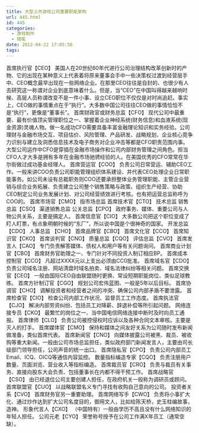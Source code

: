 ```yaml
---
title: 大型上市游戏公司重要职能架构
url: 445.html
id: 445
categories:
  - 游戏制作
  - 随笔
date: 2012-04-22 17:05:50
tags:
---
```


首席执行官【CEO】 美国人在20世纪60年代进行公司治理结构改革创新时的产物、它的出现在某种意义上代表着将原来董事会手中一些决策权过渡到经营层手中、CEO概念最早出现在一些网络企业。在那里CEO往往是自封的、也很少有人去研究这一称谓对企业到底意味着什么。但是，当“CEO”在中国叫得越来越响时候、高层人员称谓改变不是一件小事、设立CEO职位不仅仅是对时尚追赶。事实上，CEO做的事情重点在于“执行”。大多数中国公司往往CEO做的事情恰恰不是“执行”，更像是“董事长”。 首席财政官或财务总监【CFO】 现代公司中最重要、最有价值顶尖管理职位之一、掌握着企业神经系统(财务信息)和血液系统(现金资源)灵魂人物。做一名成功CFO需要具备丰富金融理论知识和实务经验。公司理财与金融市场交互、项目估价、风险管理、产品研发、战略规划、企业核心竞争力识别与建立及洞悉信息技术及电子商务对企业冲击等都是CFO职责范围内事。大型公司运作中CFO是穿插在金融市场操作和公司内部财务管理之间角色。担当CFO人才大多是拥有多年在金融市场驰骋经验的人。在美国优秀的CFO常常在华尔街做过成功基金经理人。 首席营运官【COO】 负责公司日常营运、辅助CEO工作。一般来讲COO负责公司职能管理组织体系建设、并代表CEO处理企业日常职能事务。如公司未设有总裁职务则COO还要承担整体业务管理职能、主管企业营销与综合业务拓展、负责建立公司整个销售策略与政策、组织生产经营、协助CEO制定公司业务发展计划、对公司经营绩效进行考核。也有把运营总监称呼为COO的。 首席市场官【CMO】 指市场总监 首席技术官【CTO】 技术总监 销售总监【CSO】 渠道销售总监 公关总监【CPO】 政府事务、媒体、重要公司与人物公共关系，主要是搞定人。 首席信息官【CIO】 大多数公司把这个职位变成了盯人盯票，有点象明朝时候的“东厂”，所以说中国是个很神奇的国家。 开发总监【CDO】 人事总监 【CHO】 首席品牌官【CBO】 首席文化官【CCO】 首席知识官【CKO】 首席谈判官【CNO】 质量总监【CQO】 评估总监【CVO】 首席发言人【CAO】 专门负责解答媒体、债权人和用户等有关问题询问。 首席商业计划官【CBO】 首席财务官助理之一、专门针对不同投资人制订相应BP。 首席成本控制官【CCO】 凡超过XXXX元以上支出必须由CC0批准。 首席域名官【CDO】 负责公司域名注册、网站清盘时域名拍卖、域名法律纠纷等相关问题。 首席交换官【CEO】 一般由国际CEO自由联盟随时更换、常设短期职能岗位、类似足球教练。 首席方针制订官【CGO】 规划公司宏伟蓝图、一般是5年以后目标。 首席协调官【CHO】 调解投资者和经营者之间的冲突、确保公司内部矛盾不要泄露。 首席检查官【CIO】 检查公司内部工作状况、监督员工工作态度。 首席执法官【CJO】 解决内部劳资纠纷、包括员工对降薪、辞退补偿等所引起问题。 网络连接专员【CKO】 最繁忙的岗位之一、当中国电信网络连接中断时及时向员工通报。 首席律师【CLO】 负责公司被控侵权时应诉以及各种合同文本审核。主要是灭人的打手。 首席媒体官【CMO】 保持和媒体之间友好关系为公司随时发布新闻做准备，类似首席代表。 首席新闻官【CNO】 向媒体披露公司被黑、裁员、被收购等重大新闻。一般由公司市场总监担任，类似政府部门新闻发言人，主要由司长级部门领导担任，公司声音的统一出口。 首席隐私官【CPO】 负责公司内部员工Email、ICQ、OICQ等通信内容监控。 数量指标编造专家【CQO】 负责注册用户数量、页面浏览、营业收入等指标编造。 首席裁员官【CRO】 负责与裁员有关事务、直接向股东大会负责、包括董事长在内都不得干预工作。 首席战略官【CSO】 由已经退位公司主要创建人担任，在政府机关一般称为调研员或顾问。 首席联盟官【CUO】 以战略联盟名义专门寻找有收购自己意向的公司。 投资者关系【CVO】 首席财务官另一重要助理。 首席网络写手【CWO】 负责将小事扩大化、通过炒作达到扩大公司名度目的，御用文人，比如给陈天桥，史玉柱编故事，造神。 形象代言人【CXO】 （中国特有）一般由学历不高且没有什么网络知识的年轻人担任。 公司元老【CYO】 荣誉称号授予在公司工作满X年员工（通常空缺）。